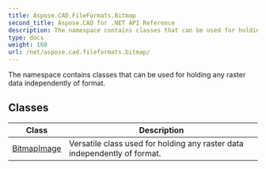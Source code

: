 ```yaml
---
title: Aspose.CAD.FileFormats.Bitmap
second_title: Aspose.CAD for .NET API Reference
description: The namespace contains classes that can be used for holding any raster data independently of format
type: docs
weight: 160
url: /net/aspose.cad.fileformats.bitmap/
---
```

The namespace contains classes that can be used for holding any raster data independently of format.

## Classes

| Class | Description |
| --- | --- |
| [BitmapImage](./bitmapimage/) | Versatile class used for holding any raster data independently of format. |


